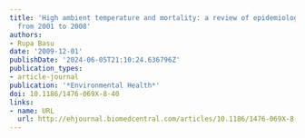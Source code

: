 ```yaml
---
title: 'High ambient temperature and mortality: a review of epidemiologic studies
  from 2001 to 2008'
authors:
- Rupa Basu
date: '2009-12-01'
publishDate: '2024-06-05T21:10:24.636796Z'
publication_types:
- article-journal
publication: '*Environmental Health*'
doi: 10.1186/1476-069X-8-40
links:
- name: URL
  url: http://ehjournal.biomedcentral.com/articles/10.1186/1476-069X-8-40
---
```


